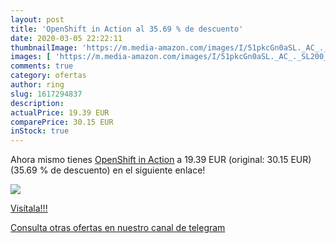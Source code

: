 ```yaml
---
layout: post
title: 'OpenShift in Action al 35.69 % de descuento'
date: 2020-03-05 22:22:11
thumbnailImage: 'https://m.media-amazon.com/images/I/51pkcGn0aSL._AC_._SL200_.jpg'
images: [ 'https://m.media-amazon.com/images/I/51pkcGn0aSL._AC_._SL200_.jpg' ]
comments: true
category: ofertas
author: ring
slug: 1617294837
description:
actualPrice: 19.39 EUR
comparePrice: 30.15 EUR
inStock: true
---
```


Ahora mismo tienes [OpenShift in Action](https://www.amazon.com/dp/1617294837/?tag=redken08-20) a 19.39 EUR (original: 30.15 EUR) (35.69 %  de descuento) en el siguiente enlace!

[![](https://m.media-amazon.com/images/I/51pkcGn0aSL._AC_._SL200_.jpg)](https://www.amazon.com/dp/1617294837/?tag=redken08-20)

[Visítala!!!](https://www.amazon.com/dp/1617294837/?tag=redken08-20)

[Consulta otras ofertas en nuestro canal de telegram](https://t.me/s/ofertas25)
